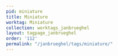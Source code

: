 ```yaml
---
pid: miniature
title: Miniature
worktag: Miniature
collection: worktags_janbrueghel
layout: tagpage_janbrueghel
order: '112'
permalink: "/janbrueghel/tags/miniature/"
---
```

